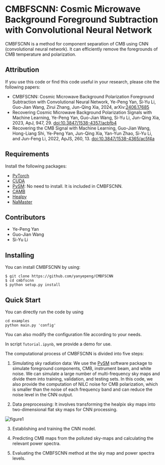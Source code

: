 # CMBFSCNN: Cosmic Microwave Background Foreground Subtraction with Convolutional Neural Network



CMBFSCNN is  a method for component separation of CMB using CNN (convolutional neural network). It can efficiently remove the foregrounds of CMB temperature and polarization.





## Attribution

If you use this code or  find this code useful in your research,  please cite the following papers:

* CMBFSCNN: Cosmic Microwave Background Polarization Foreground Subtraction with Convolutional Neural Network, Ye-Peng Yan, Si-Yu Li, Guo-Jian Wang, Zirui Zhang, Jun-Qing Xia, 2024, arXiv:[2406.17685](https://arxiv.org/abs/2406.17685)
* Recovering Cosmic Microwave Background Polarization Signals with Machine Learning, Ye-Peng Yan, Guo-Jian Wang, Si-Yu Li, Jun-Qing Xia, 2023, ApJ, 947, 29. [doi:10.3847/1538-4357/acbfb4](https://iopscience.iop.org/article/10.3847/1538-4357/acbfb4)
* Recovering the CMB Signal with Machine Learning, Guo-Jian Wang, Hong-Liang Shi, Ye-Peng Yan, Jun-Qing Xia, Yan-Yun Zhao, Si-Yu Li, and Jun-Feng Li, 2022, ApJS, 260, 13. [doi:10.3847/1538-4365/ac5f4a](https://iopscience.iop.org/article/10.3847/1538-4365/ac5f4a)





## Requirements

Install the following packages:

- [PyTorch](https://pytorch.org/)
- [CUDA](https://developer.nvidia.com/cuda-downloads)
- [PySM](https://github.com/bthorne93/PySM_public): No need to install. It is included in CMBFSCNN.
- [CAMB](https://github.com/cmbant/CAMB)
- [Healpy](https://github.com/healpy/healpy)
- [NaMaster](https://github.com/LSSTDESC/NaMaster)







## Contributors

* Ye-Peng Yan
* Guo-Jian Wang
* Si-Yu Li

## Installing

You can install CMBFSCNN by using:

```
$ git clone https://github.com/yanyepeng/CMBFSCNN
$ cd cmbfscnn
$ python setup.py install
```



## Quick Start

You can directly run the code by using

```
cd examples
python main.py 'config'
```

You can also modify the configuration file according to your needs.



In script `Tutorial.ipynb`, we provide a demo for use. 



The computational process of CMBFSCNN is divided into five steps: 

1) Simulating sky radiation data: We use the [PySM](https://github.com/bthorne93/PySM_public) software package to simulate foreground components, CMB, instrument beam, and white noise. We can simulate a large number of multi-frequency sky maps and divide them into training, validation, and testing sets. In this code, we also provide the computation of NILC noise for CMB polarization, which is smaller than the noise of each frequency band and can reduce the noise level in the CNN output.

2)  Data preprocessing: It involves transforming the healpix sky maps into two-dimensional flat sky maps for CNN processing. 

   ![figure1](images/figure1.png)

3) Establishing and training the CNN model. 

4) Predicting CMB maps from  the polluted sky-maps and calculating the relevant power spectra. 

5) Evaluating the CMBFSCNN method at the sky map and power spectra levels.



